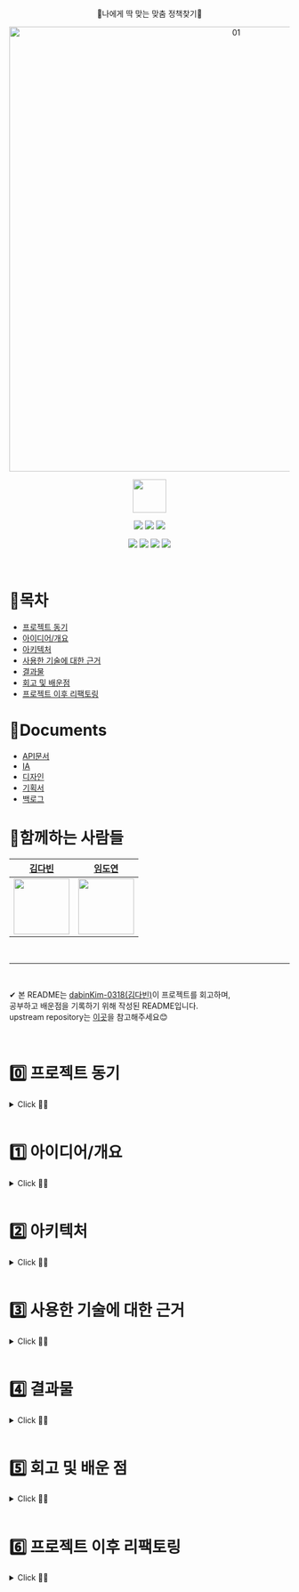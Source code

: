 
<br />
<p align='center'>
🥄나에게 딱 맞는 맞춤 정책찾기🥄
 </p>

 
<p align='center'>
<img width="800" alt="01" src="https://user-images.githubusercontent.com/84564695/180598164-f600814c-1820-43b1-afc8-6062b51060fb.png">
 </p>
 
 <p align='center'>
 <a href='https://play.google.com/store/apps/details?id=com.fork.spoonfeed'><img height="60px" src='https://play.google.com/intl/en/badges/images/generic/ko_badge_web_generic.png'/></a>
 </p>
 
<p align='center'>
    <img src="https://img.shields.io/badge/kotlin-v1.6.21-blue?logo=kotlin"/>
    <img src="https://img.shields.io/badge/Retrofit2-v2.9.0-green?logo=Retrofit2"/>
    <img src="https://img.shields.io/badge/Hilt-v2.40.5-yellow?logo=Hilt"/>
 </p>
<p align='center'>
    <img src="https://img.shields.io/badge/Moshi-v1.12.0-brightgreen?logo=Moshi"/>
    <img src="https://img.shields.io/badge/Lifecycle-v2.4.1-blue?logo=Lifecycle"/>
    <img src="https://img.shields.io/badge/OkHttp-v4.9.2-orange?logo=OkHttp"/>
    <img src="https://img.shields.io/badge/Timber-v5.0.1-blue?logo=Ttimber">
</p>

<br>

# 📌목차

- [프로젝트 동기](#reason)
- [아이디어/개요](#outline)
- [아키텍처](#structure)
- [사용한 기술에 대한 근거](#why)
- [결과물](#outputs)
- [회고 및 배운점](#learn)
- [프로젝트 이후 리팩토링](#update)


# 📌Documents
- [API문서](https://www.spoonfeed.kr/api-docs/)  
- [IA](https://www.figma.com/file/p7g2MUXTPQI099H5AhXclZ/DnD?node-id=268%3A431)
- [디자인](https://www.figma.com/file/p7g2MUXTPQI099H5AhXclZ/DnD?node-id=1030%3A12107)  
- [기획서](https://www.notion.so/21b083c5d23c41debb77ad698aaa7e65)
- [백로그](https://www.notion.so/60d9b1efc7d246b5842e1798ff1ed458?v=970b9be635df4dd985141c846728209e)



# 📌함께하는 사람들

| [김다빈](https://github.com/dabinKim-0318)                | [임도연](https://github.com/dddooo9)                |          
| ------------------------------------------------------- | -------------------------------------------------------- | 
| <img src="https://user-images.githubusercontent.com/84564695/190450439-e798897d-8049-421e-b54c-919a582a6c5d.png" width="100"> | <img src="https://user-images.githubusercontent.com/64943924/150619859-8b5f6706-3627-4b7c-a1b8-7b06a633af64.png" width="100"> | 

  <br>
  
***

<br />

✔ 본 README는 [dabinKim-0318(김다빈)](https://github.com/dabinKim-0318)이 프로젝트를 회고하며,      
공부하고 배운점을 기록하기 위해 작성된 README입니다.    
upstream repository는 [이곳](https://github.com/dnd-side-project/dnd-6th-5-android)을 참고해주세요😊      
  
  
  <br>
  
# 0️⃣ 프로젝트 동기 <a name = "reason"></a>

<details>
   <summary> Click 🙋‍♀️</summary>
<br />

- 첫 번째 대외활동이 끝난 후 팀프로젝트에 대한 아쉬움과 재미를 느꼈습니다. 그래서 현업 개발자, 디자이너분들과 함께 하나의 프로젝트를 완성해볼 수 있는 DND에서 안드로이드 개발자로 참여했습니다. 
- 프로젝트를 통해 더 성장하고 싶었고, 현업에서 활동하고 계신 개발자분, 디자이너분들과의 협업을 통해 타 분야 분들과 커뮤니케이션하는 역량도 키우고 싶어서 프로젝트를 진행했습니다
- 8주간 기획부터 개발, 릴리즈까지 경험해볼 수 있었습니다.
- 개발자로서의 마인드셋, 더 좋은 코드를 짜기 위한 방법 등 프로젝트를 시작하기 전보다 훨씬 많이 배우고 좋은 사람들도 알아갈 수 있었던 소중한 시간이었습니다.

</details>

<br>


# 1️⃣ 아이디어/개요 <a name = "outline"></a>

<details>
   <summary> Click 🙋‍♀️</summary>
<br />



  <img width="800" src = "https://user-images.githubusercontent.com/84564695/188052319-cb84d408-84d7-4c52-bf15-d4162fa9080a.png" />   

<br><br />
 
스푼피드는, 수많은 정책들 사이에서 혼란스러운 사회초년생들에게  
***맞춤 정책 정보를 쉽고 편리하게 제공하는 서비스***입니다      

현재 제공 되는 3가지 핵심 기능은 다음과 같습니다.

✔ 연령, 소득 등의 필터링을 통해 자신이 신청할 수 있는 정책 찾기   
✔ 정책 상세 정보를 확인하고 바로 신청하러 가기  
✔ 비슷한 조건을 가진 다른 사용자의 후기를 확인하는 커뮤니티  


</details>

<br>

# 2️⃣ 아키텍처  <a name = "structure"></a>

<details>
   <summary> Click 🙋‍♀️</summary>
<br />

  <img width="300" src = "https://user-images.githubusercontent.com/84564695/184577351-59081ffd-2860-47b7-9da2-f093c633d71a.JPG" />

- MVVM 아키텍쳐 설계를 통해 각 계층을 분리해 관심사를 나누고 의존성 규칙을 정한 구조로 설계했습니다.
- data / domain / presentation 로 layer를 나누고 패키징을 통해 관심사를 분리했습니다.  
- 특히 권장 아키텍쳐에서 강조하는 2가지 원칙인 "UI 기반 클래스를 가볍게 하기",  "UI와 Model(모델)을 분리하기" 규칙을 잘 지키고 있는가?를 생각하며 설계하기 위해 노력했습니다. 
- 프로젝트 설계 당시, 계층별 모듈을 나눈 멀티모듈 구조를 고민했습니다. 하지만 해당 앱이 다른 앱에 이용될 수 있는 가능성이 있다고 판단하지 않았고, 하나의 앱만 있는데, 모듈을 여러개로 나눠놓으면 코드량이 더 많게 느껴지며 유지보수 비용이 증가할 것이라 생각해 단일모듈로 설계했습니다.
- 디자인 패턴으로는, Repository Pattern 을 사용해 DataSource 캡슐화했습니다. ViewModel, LiveData 등의 Jetpack Component를 활용해 UI Controller의 과도한 책임을 막고 역할을 분리했습니다.

 
<p align='center'>
 <img width="900" src = "https://user-images.githubusercontent.com/84564695/187017988-ac6d085d-e9b9-4ffd-81f5-f4d64f44fade.png" />
 </p>
 
- 프로젝트에서는 단순히 MVVM을 "사용"했다는 것에 그쳤던 것 같았습니다. 그래서 프로젝트 이후 안드로이드 공식문서를 보고 제 나름의 언어로 해석하고 이해하며 세부적인 항목까지 공부해보고 싶다는 생각이 들었고, 아키텍쳐의 중요 개념들을 조직화하고 정리해봤습니다. 
- 특히 UI Layer 구조, UI Layer에서 사용되는 단어의 개념을 깊게 고찰하고 고민했던 부분이 가장 기억에 남습니다. "stateHolders"는 UI State를 생성하는 역할을 하며 공식문서에서 ViewModel을 예로 들고 있습니다. 
- "ViewModel은 StateHolders이다" 와 같은 단어의 개념을 아는게 사소한 일이라고 생각했습니다. 하지만 ViewModel안에서 정의될 UI state 개념과도 관련이 있어 전체적인 구조를 이해하는 데 매우 중요하고 개발자들 사이에서의 커뮤니케이션을 위해서도 반드시 숙지하고 있어야 하는 부분이라는 걸 깨달았습니다. 

#### 👉공부하며 작성했던 블로그 포스팅입니다!
| Bolg Link | 
| ------ |
| [[안드로이드 공식문서 파헤치기] 클린 아키텍쳐의 모든 것!](https://url.kr/8m15qg) | 
| [[안드로이드] 멀티모듈](https://url.kr/8m15qg) | 

</details>

<br>

# 3️⃣ 사용한 기술에 대한 근거  <a name = "why"></a>

<details>
   <summary> Click 🙋‍♀️</summary>
<br />

- 각 Stack의 링크를 클릭하시면 공부하며 작성했던 포스팅으로 이동합니다!

| Category | Stack  | Reason |
|:---|:---|:---|
| Jetpack Components | [Room](https://velog.io/@dabin/%EC%95%88%EB%93%9C%EB%A1%9C%EC%9D%B4%EB%93%9CSQLite) | 유저가 신고한 사용자의 id를 저장 후 컨텐츠를 필터링하기 위해 Room을 사용했습니다. 신고한 유저가 없을 경우 반드시 서버에서 데이터를 요청할 필요가 없기 때문에 local에 데이터를 저장해 사용하기로 결정했습니다. 신고 횟수에 제한이 없고 저장해야할 id의 수가 많아질 수 있다는 점을 고려해 sharedPreferences 대신 Room을 선택했습니다. |
| |[LiveData](https://velog.io/@dabin/%EC%95%88%EB%93%9C%EB%A1%9C%EC%9D%B4%EB%93%9C-%EA%B3%B5%EC%8B%9D%EB%AC%B8%EC%84%9C-%ED%8C%8C%ED%97%A4%EC%B9%98%EA%B8%B0-LiveData%EC%9D%98-%EB%AA%A8%EB%93%A0-%EA%B2%83) | 최신 data가 생명주기에 따라 자동으로 업데이트 되도록하기 위해 LiveData를 사용했습니다  |
| |[ViewModel](https://velog.io/@dabin/%EC%95%88%EB%93%9C%EB%A1%9C%EC%9D%B4%EB%93%9CviewModel-%EC%83%9D%EC%84%B1%EC%97%90-%EB%8C%80%ED%95%9C-%EA%B3%A0%EC%B0%B0) | 인스턴스가 소멸된 후 다시 onCreate 가 호출되며 인스턴스로 새로 생성되어도 데이터가 초기화되지 않도록 ViewModel을 사용했습니다. onSaveInstanceState()로 UI Data를 저장할 수도 있었겠지만, 대량의 UI Data를 복원하기에 적합하지 않다고 판단했습니다. 또한 서버, 데이터베이스에 접근하는 코드를 UI Controller와 분리하기 위해 ViewModel을 사용했습니다.
| |[DataBinding](https://velog.io/@dabin/%EC%95%88%EB%93%9C%EB%A1%9C%EC%9D%B4%EB%93%9CDataBinding) | findViewById 메서드에 비해, null safety, type safety 부분에서 장점이 있는 DataBinding을 사용했습니다. ViewBinding이 DataBinding보다 퍼포먼스 효율, 용량 측면에서 장점이 있지만 DataBinding은 ViewBinding역할을 할 수 있을 뿐더러, 레이아웃에서 데이터 연결 작업을 통한 역할 분리를 위해 DataBinding을 선택했습니다. |
| Dependency Injection | Hilt | 클래스간 결합도를 낮추고 원활한 리팩토링을 위해 DI를 적용했습니다. ViewModel에 대한 의존성 주입을 구현하기 편리하고 각 컴포넌트의 라이프 사이클을 자동으로 관리해주는 Hilt를 DI Framework로 활용했습니다. Hilt가 Dagger2를 기반으로 만들어졌기 때문에 Hilt에 대한 이해를 높이기 위해 Dagger2도 함께 공부할 계획입니다 |
| Network | Retrofit | 안드로이드 통신 라이브러리의 역사를 공부하면서 Deprecated된 라이브러리들과(HttpClient 등) Volley, OkHttp, Retrofit의 장단점을 비교하며 공부했습니다. 그 결과 개인적으로는 Annotation으로 HTTP 메소드를 정의해서 사용하는 Retrofit이 전체 구조를 파악하기 더 좋은 것 같아 Retrofit을 선택했습니다. JSON을 파싱해주는 Converter 연동을 지원해주기 때문에 Gson 라이브러리와 함께 사용하기 위해 선택했습니다.    |
|  |[OkHttp3](https://velog.io/@dabin/%EC%95%88%EB%93%9C%EB%A1%9C%EC%9D%B4%EB%93%9C-Android-%ED%86%B5%EC%8B%A0-%EB%9D%BC%EC%9D%B4%EB%B8%8C%EB%9F%AC%EB%A6%AC%EC%9D%98-%EC%97%AD%EC%82%AC#android-%ED%86%B5%EC%8B%A0-%EB%9D%BC%EC%9D%B4%EB%B8%8C%EB%9F%AC%EB%A6%AC%EC%9D%98-%EC%97%AD%EC%82%AC) |  Intercepter를 통해 API가 통신되는 모든 활동을 모니터링하고, 서버 통신 시간을 조절하기 위해 사용했습니다. 또한 Retrofit2을 사용했기 때문에, Retrofit2가 의존하는 OkHttp3를 함께 사용하는게 좋겠다고 생각했습니다. |
| Asynchronous Processing | [Coroutine](https://velog.io/@dabin/%EC%95%88%EB%93%9C%EB%A1%9C%EC%9D%B4%EB%93%9C-%EC%BD%94%EB%A3%A8%ED%8B%B4-%EC%8B%A4%EC%8A%B5) | api요청 시 callback을 사용하지 않고 비동기 처리를 하기 위해 Coroutine을 사용했습니다.  직관적인 함수 사용을 통해 코드의 가독성도 높일 수 있었습니다 |
| Third Party Library | Social Login | 사용자의 회원가입 과정의 번거로움을 피하기 위해 네이버, 카카오 SDK를 사용해 소셜 로그인을 구현했습니다. |
|  | Lottie | 스플래시 화면에서 애니메이션 처리가 필요했고, 고품질 애니메이션을 처리할 때 발생할 수 있는 OOM을 피하기 위해 애니메이션 라이브러리를 사용하기로 결정했습니다. 그중 백터 기반이라 용량이 적고 적용이 간단한 Lottie라이브러리를 활용했습니다. |
|  |Timber | 릴리즈 버전에서 로그를 출력하지 않고, 태그를 별도로 입력하지 않아도 되는 Timber을 사용해 Log를 남겼습니다 |
|  |Gson | Json형식인 응답 데이터를 java로 파싱하기 위해 Gson라이브러리를 사용했습니다.  |
| Strategy | Git Flow |   </li> <li><a href="https://github.com/dnd-side-project/dnd-6th-5-android/wiki/%EB%B8%8C%EB%9E%9C%EC%B9%98-%EC%A0%84%EB%9E%B5">브랜치 전략</a></li> <li><a href="https://github.com/dnd-side-project/dnd-6th-5-android/wiki/%EC%BD%94%EB%93%9C-%EC%BB%A8%EB%B2%A4%EC%85%98">코드 컨벤션</a></li>  <li><a href="https://github.com/dnd-side-project/dnd-6th-5-android/wiki/%EC%BB%A4%EB%B0%8B-%EC%BB%A8%EB%B2%A4%EC%85%98">커밋 컨벤션</a> |
| CI/CD | GitHub Action| Github Action으로 Build 과정을 검사했습니다. develop 브랜치로 병합 이후 발생한 손상을 즉시 해결 함으로 추후 손상을 해결하는 시간을 줄였습니다. |
| Other Tool | Slack, Notion, Figma, Postman | 팀원간 이슈 알림을 위해 Slack을 사용했고, 작업 진행상황공유와 디자인 작업, 백엔드 파트원과의 커뮤니케이션 등을 위해 해당 Tool들을 사용했습니다 |

</details>


<br>

# 4️⃣ 결과물  <a name = "outputs"></a>

<details>
   <summary> Click 🙋‍♀️</summary>
<br />

### 홈, 맞춤 정책 찾기   

https://user-images.githubusercontent.com/84564695/180599170-e25d2752-1d93-4700-90eb-12dd085dfacd.mp4

- 홈
  - 맞춤 정책 찾으러가기     
  - 전체, 주거, 금융 카테고리 별 정책 리스트 보기 
  - 관심있는 정책 모아보기  
- 맞춤 정책 찾기
  - 나이, 혼인여부, 재직여부, 회사규모, 중위소득, 연소득, 순자산, 세대주 여부 등의 필터링    
  - 맞춤정책 찾기 완료 다이어로그


### 맞춤 정책 자세히보기
https://user-images.githubusercontent.com/84564695/180598776-b9f9fc54-3eaa-4cb7-adb0-f262de9e5bfe.mp4

- 리스트
  - 맞춤정책 리스트로 확인하기     
  - 카테고리변경Bottomsheet  
  - 관심있는 맞춤정책 찜하기

- 상세페이지
  - 정책 지원내용, 신청 방법 등 확인하기    
  - 관심있는 맞춤정책 찜하기      
  - 정책 사이트 바로가기



### 커뮤니티
https://user-images.githubusercontent.com/84564695/180598819-65abf15b-cb4d-4b55-a886-6f97edbfffcd.mp4

- 게시글
  - 게시글리스트로 확인하기
  - 게시글 작성하기
  - 댓글 기능
- 검색
  - 카테고리별 게시글 검색

### 마이페이지


https://user-images.githubusercontent.com/84564695/184608951-3c1b241b-7309-47f0-a319-a1e1acfa6d84.mp4



- 개인정보 변경
- 관심정책 바로가기
- 작성한 게시글 바로가기
- 로그아웃
- 회원탈퇴
</details>


<br>

# 5️⃣ 회고 및 배운 점 <a name = "learn"></a>
<details>
   <summary> Click 🙋‍♀️</summary>
<br />

## ✔ 커뮤니케이션 부분
### ◼ 전면 온라인 회의
당시 코로나19가 매우 심각한 상황이었기에 프로젝트는 100% 온라인 회의로 진행되었습니다. 전면 온라인 회의로 진행한 프로젝트는 처음이었기에 다른 안드로이드 파트원뿐만 아니라 디자인, 백엔드 개발자 분들과의 원활한 소통을 위해 노력했습니다. 슬랙, 노션, 디스코드를 활용해 팀원들과 소통하였고 각 파트별 이슈관리 보드를 통해 작업 내역을 실시간으로 공유했습니다. 특히 클라이언트의 개발 진행상황을 표시하기 위해 [백로그](https://www.notion.so/60d9b1efc7d246b5842e1798ff1ed458?v=970b9be635df4dd985141c846728209e)를 작성하고 담당자, 구현여부를 작성했습니다. 클라이언트와 백엔드 개발자들이 개발과 관련된 부분에서 빠르게 소통할 수 있도록 개발자 단톡방을 따로 만들어 기술적인 문제에 신속하고 피드백할 수 있었습니다.

<br />

## ✔ 기술적인 부분
### ◼ Github Action Build Check CI 작성
반복되는 병합 과정에서 기존 Application을 손상시키지 않도록 확인하기 위해 Github Action을 이용했습니다. 중간, 최종 발표등의 데드라인이 정해진 프로젝트였기 때문에 Develop Branch에 급하게 들어오는 병합 내용에 다양한 Build 에러가 많았습니다. 이를 통한 손상을 줄이고자 Github Action으로 Build 과정을 검사했습니다. 병합 이후 발생한 손상을 즉시 해결 함으로 추후 손상을 해결하는 시간을 줄이고 개발에 집중할 수 있었습니다.

<br />

### ◼ 사용자 관점에서 코드 작성하기

 <img width="300" src = "https://user-images.githubusercontent.com/84564695/201474918-979a624b-deb3-4035-91bd-c97d0c53b01e.png" />



```
//BottomDialogMyPageFragment
    private fun setHandler() {
        val handler = Handler(Looper.getMainLooper())
        handler.postDelayed({ dialog?.dismiss() }, 140)
    }
```
개발을 하면서 단순히 기능구현에만 목적을 두고 코드를 작성하기 보다 '내가 사용자라면 이부분이 불편하지 않을까?', '여기를 개선하면 조금 더 편리하게 사용할 수 있지 않을까?'같은 생각을 하면서 개발에 임했습니다. 아이템을 정렬하는 BottomSheetDialog에서 항목 선택을 마친 후 X를 누를 때 딜레이되는 순간이 없어서 마지막에 어떤 항목을 선택했는 지 확인하기 힘들었습니다. 그래서 BottomSheetDialog가 dismiss될 때 약간의 딜레이가 되는 기능을 추가하는 등 사소한 부분이라도 사용자 관점에서 고민하며 더 나은 방법을 고민했습니다.

<br />

### ◼ 아쉬운 점- 성능 개선에 대한 고민
프로젝트에서 RecyclerView를 사용하는 화면이 많았습니다. 정책 리스트를 불러오는 화면에서 버벅이는 현상을 발견하였고, 프로젝트 이후 NestedScrollView안에 RecyclerView를 사용한 해 RecyclerView의 재활용 매커니즘이 동작하지 않아 생긴 문제라는 것을 알게됐습니다. 이를 계기로 지금까지 "동작하는 코드"에만 집중하고, "성능 최적화"에 대한 고민은 하지 않았다는 걸 깨닫게 되었습니다. 그래서 사용하는 기술의 동작방식을 깊게 공부하며 성능을 개선시킬 수 있는 부분을 고민하고 적용하기 위해 노력하게 되었습니다.

#### 👉공부하며 작성했던 블로그 포스팅입니다!
| Bolg Link | 
| ------ | 
| [[안드로이드 공식문서 파헤치기] ScrollView, NestedScrollView, ConcatAdapter의 모든 것!](https://velog.io/@dabin/%EC%95%88%EB%93%9C%EB%A1%9C%EC%9D%B4%EB%93%9C-%EA%B3%B5%EC%8B%9D%EB%AC%B8%EC%84%9C-%ED%8C%8C%ED%97%A4%EC%B9%98%EA%B8%B0-ScrollView-NestedScrollView%EC%9D%98-%EB%AA%A8%EB%93%A0-%EA%B2%83) | 

<br />

## ✔ 개인적인 성장
### ◼ 기획 경험
 
  <img width="540" src = "https://user-images.githubusercontent.com/84564695/201475079-27aeed79-2a14-4732-9233-e68f8b7c164f.png" />
<img width="200" src = "https://user-images.githubusercontent.com/84564695/201475153-31e22f3f-b0e9-4796-bb57-4418d6c3e6d0.png" />

DND는 프론트, 백엔드, 디자이너 포지션으로 이루어져있기 때문에 PM없이 하나의 서비스를 만들어야했습니다.
개발자와 디자이너 모두 기획에 참여하기 때문에 기획단계에서 저절로 기능구현의 난도와, 기간 내에 구현할 수 있는지와 같은 가능성을 고려하며 프로젝트에 임했습니다. 이전에는 어느정도 완성된 와이어프레임, IA를 보면서 더 '나은' 기획 방향을 고민하는 철저한 개발자 포지션이었다면, 이번 프로젝트에서는 아이디어 도출 즉, 맨바닥부터 '함께' 기획해야했기 때문에 기획, UI&UX에 대한 지식이 필요하다고 생각했습니다. 개발만 했다면 몰랐을 '사용자 편의성', '유저이탈을 방지하는 디자인' 등을 고민하게 되면서 UI&UX에 대한 공부욕심이 생겨 틈틈히 개인공부를 진행했습니다. 기획자의 눈으로 프로젝트를 바라볼 수 있는 눈이 생긴 것 같은 느낌이었고, 개발자도 유저 플로우를 함께 고민하며 더 좋은 사용자 경험을 제공하기 위해 노력해야겠다고 생각했습니다.

<br />

### ◼ 팀원으로부터의 배움
DND를 하면서 저보다 실력있고 경험이 많은 팀원분과 함께 프로젝트를 진행하는 경험을 했습니다. 매번 그 분의 코드에 감탄하고, 나라면 이 기능을 어떻게 구현했을까? 생각하고 비교도 해보면서 스스로 공부할 수 있는 기회가 많았습니다. 특히 SOPT29기 APPJAM에서 공식 프로젝트 기간 동안은 MVC패턴으로 프로젝트를 완성했었기 때문에 해당 프로젝트에서 MVVM아키텍쳐를 처음 적용해봤습니다. 팀원분과 아키텍쳐를 어떻게 적용할 지, 폴더링 및 Util 관리는 어떻게 할지 등 많은 논의를 하면서 MVVM에 대한 이해도 깊어지고 아키텍쳐에 대해 많은 지식을 쌓을 수 있던 경험이었습니다. 실력있고 열정있는 팀원과 함께 프로젝트를 한다는 건 다른 팀원의 성장에도 큰 도움이 된다는 걸 알았고, 저 역시 제가 아는 지식을 다른 팀원들에게 더 많이 나눠주고 공유해야겠다고 다짐한 계기였습니다.


## 👉프로젝트 이후 공부한 내용
앞서 "기술적인 부분"에서 아쉬웠던 내용을 프로젝트가 끝난 이후에 공부하고 포스팅했습니다.
| Problem |
| ------ | 
| [안드로이드 권장 아키텍쳐](https://velog.io/@dabin/%EC%95%88%EB%93%9C%EB%A1%9C%EC%9D%B4%EB%93%9C-94xy7yo3) |
| [RecyclerView 중첩 스크롤](https://velog.io/@dabin/%EC%95%88%EB%93%9C%EB%A1%9C%EC%9D%B4%EB%93%9CRecycle-View) |
| [Fragment 1편 - 사용이유/장점](https://velog.io/@dabin/%EC%95%88%EB%93%9C%EB%A1%9C%EC%9D%B4%EB%93%9C%ED%94%84%EB%9E%98%EA%B7%B8%EB%A8%BC%ED%8A%B81) |
| [Fragment 2편 - FramgmentTransaction](https://velog.io/@dabin/%EC%95%88%EB%93%9C%EB%A1%9C%EC%9D%B4%EB%93%9CFragment-2%ED%8E%B8FragmentR) |

</details>

<br>


# 6️⃣ 프로젝트 이후 리팩토링 <a name = "update"></a>

<details>
   <summary> Click 🙋‍♀️</summary>
<br />


## ✔ RecycledPool 공유를 통한 성능 최적화
- 여러 RecyclerView들이 동일한 ViewHolder를 사용하고 있었기 때문에(ViewType이 같은) Pool을 공유해서 ViewHolder를 함께 재사용하여 불필요한 ViewHolder생성을 줄이고 성능을 최적화했습니다.

- RecyclerView의 내부 class인 RecycledViewPool의 객체를 생성하여 RecyclerView들이 공유할 수 있는 pool을 생성한 후 RecyclerView가 가진 메서드인 setRecycledViewPool()의 파라미터로 생성했던 RecycledViewPool객체를 전달했습니다.

```kotlin
//MainAdapter
class MainAdapter(
    private val context: Context,
    private val homeViewModel: HomeViewModel,
    private val viewLifecycleOwner: LifecycleOwner,
    private val clickListener: (ResponseUserLikePolicyData.Data.Policy) -> Unit
) :
    ListAdapter<ResponseUserLikePolicyData.Data.Policy, RecyclerView.ViewHolder>(
        SimpleDiffUtil()
    ) {

    private val viewPool: RecyclerView.RecycledViewPool = RecyclerView.RecycledViewPool()
 
 ...
 
 class LikeViewHolder(
     ...
) : RecyclerView.ViewHolder(
    itemView.root
) {
    private val subRv = itemView.subRv
    private val adapter = MyLikePolicyAdapter(clickListener)

    init {
        subRv.adapter = adapter
        val layoutManager = LinearLayoutManager(context)
        layoutManager.recycleChildrenOnDetach = true
        layoutManager.orientation = LinearLayoutManager.HORIZONTAL
        subRv.layoutManager = layoutManager
        subRv.setRecycledViewPool(viewPool)
        homeViewModel.myLikePolicyList.observe(viewLifecycleOwner) { myLikePolicyList ->
            adapter.submitList(myLikePolicyList)
        }
    }
}
    ...
```
![image (1)](https://user-images.githubusercontent.com/84564695/201341798-06ca859e-9815-4a3a-b803-c5db5e8bbc2b.jpg)


- bind될 때마다 pool의 참조값을 로그로 확인해봤더니, 두 adapter가 같은 Pool을 사용하고 있음을 알 수 있었습니다.
- 자세한 내용은 [포스팅](https://velog.io/@dabin/%EC%95%88%EB%93%9C%EB%A1%9C%EC%9D%B4%EB%93%9C-RecyclerView-%EC%84%B1%EB%8A%A5-%EA%B0%9C%EC%84%A0)을 참고해주세요!
<br/>  

**👉RecyclerView를 잘 사용하기 위해 공부하며 정리한 내용입니다!**
| RecyclerView 파헤치기 |
| ------ |
| [RecyclerView - 1편(구조, 탄생배경)](https://velog.io/@dabin/%EC%95%88%EB%93%9C%EB%A1%9C%EC%9D%B4%EB%93%9CRecycle-View) | 
| [RecyclerView - 2편(ViewHolder수명주기)](https://velog.io/@dabin/%EC%95%88%EB%93%9C%EB%A1%9C%EC%9D%B4%EB%93%9C-%EA%B3%B5%EC%8B%9D%EB%AC%B8%EC%84%9C-%ED%8C%8C%ED%97%A4%EC%B9%98%EA%B8%B0-RecyclerView%EC%9D%98-%EB%AA%A8%EB%93%A0-%EA%B2%83-2%ED%83%84ViewHolder%EC%88%98%EB%AA%85%EC%A3%BC%EA%B8%B0)  |
| [RecyclerView - 3편(RecyclerdViewPool)](https://velog.io/@dabin/%EC%95%88%EB%93%9C%EB%A1%9C%EC%9D%B4%EB%93%9C-RecyclerView-%EC%84%B1%EB%8A%A5-%EA%B0%9C%EC%84%A0) | 
| [RecyclerView- 4편(notifyDataSetChanged의 문제점)](https://velog.io/@dabin/%EC%95%88%EB%93%9C%EB%A1%9C%EC%9D%B4%EB%93%9C-%EA%B3%B5%EC%8B%9D%EB%AC%B8%EC%84%9C-%ED%8C%8C%ED%97%A4%EC%B9%98%EA%B8%B0-RecyclerView%EC%9D%98-%EB%AA%A8%EB%93%A0-%EA%B2%83-4%ED%8E%B8notifyDataSetChanged%EC%9D%98-%EB%AC%B8%EC%A0%9C%EC%A0%90)  |


  <br/><br/>  


## ✔  RecyclerView ViewHolder inner class 변경
```kotlin
  inner class MyLikePolicyHomeViewHolder(private val binding: ItemInterastedPolicyBinding) : RecyclerView.ViewHolder(binding.root) {
        fun onBind(data: ResponseUserLikePolicyData.Data.Policy) {
           ...
        }
```
- 메모리 누수에 대해 공부하던 중 inner class 사용 시 불필요한 outer class 참조로 메모리 누수가 발생할 수 있다는 것을 알게되었습니다

```kotlin
   class MyLikePolicyHomeViewHolder(private val binding: ItemInterastedPolicyBinding) : RecyclerView.ViewHolder(binding.root) {
        fun onBind(data: ResponseUserLikePolicyData.Data.Policy) {
           ...
        }
```
- RecyclerView의 ViewHolder를 inner class로 정의하고 있었는데 반드시 inner class로 사용할 이유가 없었기 때문에 nested class로 변경했습니다
  <br/><br/>  

## ✔  UI Controller에서 UI State를 조작하는 코드 수정
```kotlin
     private fun setObserver() {
        communityPostViewModel.postDetailData.observe(this) {
            setCategoryBackground(it.category)
            if (it.author == communityPostViewModel.getUserData()?.nickname) setPostEditWriterClickListener()
            else setPostEditUserClickListener()
        }
     ...
  }
```
  - 게시글의 작성자 닉네임과와 유저의 닉네임 여부 일치로 게시글 더보기 버튼을 클릭했을 때 이벤트 로직 분기 처리가 필요했습니다
  - 안드로이드 권장 아키텍쳐를 다시 공부한 이후, 해당 코드는 UI Controller가 Data를 직접 가공하고 있어 "관심사 분리"에서 벗어난 코드임을 알게됐습니다
```kotlin
      private fun setObserver() {
       communityPostViewModel.isWriter.observe(this) { writer ->
            if (writer) setPostEditWriterClickListener()
            else setPostEditUserClickListener()
        }
```
  - CommunityPostViewModel에서 게시글 작성자 여부를 Boolean형 데이터로 저장하는 LiveData를 선언한 후, 작성자 여부 분기처리 비즈니스 로직을 작성했습니다
  - UI Controller인 CommunityPostActivity에서는 isWriter 의 true/false에 따라 클릭 이벤트를 수동적으로 업데이트하는 역할만을 담당합니다.
  
  <br/><br/>  
  
## ✔  경계 조건 캡슐화
  ```kotlin
     private fun setRegisterForActivityResult() {
        registerForActivity =
            registerForActivityResult(ActivityResultContracts.StartActivityForResult()) { activityResult ->
              
              ...
  
              //변경전
              if (activityResult.data?.getStringExtra(CommunityPostInfoUpdateActivity.INFO_NOT_UPDATE_RESULT_KEY) == null) {
                   ...
                } else Toast.makeText(this, "상세정보를 확인해주세요", Toast.LENGTH_SHORT).show()
  
             //변경후
              if (checkFromInfo(activityResult)) {
                   ...
                } else Toast.makeText(this, "상세정보를 확인해주세요", Toast.LENGTH_SHORT).show()
            }
    }
  ```
-  if문의 조건으로 사용되는 코드가 복잡한 경우 함수로 만들어 가독성 좋게 수정하였습니다.
  
  <br/><br/>  

## ✔  intent를 보내는 보일러 플레이트 코드 개선
```kotlin
private fun initClick() {
        with(binding) {
            ivHomeAllBackground.setOnClickListener {
                val intent = Intent(requireContext(), PolicyListActivity::class.java).let {
                    it.putExtra(CATEGORY, ALL)
                }
                startActivity(intent)
            }
            ivHomeDwellingBackground.setOnClickListener {
                val intent = Intent(requireContext(), PolicyListActivity::class.java).let {
                    it.putExtra(CATEGORY, DWELLING)
                }
                startActivity(intent)
            }
            ivHomeFinanceBackground.setOnClickListener {
                val intent = Intent(requireContext(), PolicyListActivity::class.java).let {
                    it.putExtra(CATEGORY, FINANCE)
                }
                startActivity(intent)
            }
          ...
        }
    }

```
- Home 화면에서 전체/주거/금융 카테고리 클릭시 정책 리스트 화면으로 이동되는 플로우에서, intent를 보내는 보일러 플레이트 코드를 개선할 수 있겠다는 생각이 들었습니다
  <br/><br/>  
```kotlin
//PolicyListActivity
class PolicyListActivity :
    BaseViewUtil.BaseAppCompatActivity<ActivityPolicyListBinding>(R.layout.activity_policy_list) {
    
      ...
    companion object {
        const val CATEGORY = "CATEGORY"

        fun start(context: Context, category: String) {
            val intent = Intent(context, PolicyListActivity::class.java).putExtra(CATEGORY, category)
            context.startActivity(intent)
        }
      }
    }
    
//HomeFragment
private fun initClick() {
        with(binding) {
            ivHomeAllBackground.setOnClickListener { PolicyListActivity.start(requireContext(), ALL) }
            ivHomeDwellingBackground.setOnClickListener { PolicyListActivity.start(requireContext(), DWELLING) }
            ivHomeFinanceBackground.setOnClickListener { PolicyListActivity.start(requireContext(), FINANCE) }
   }
```
- intent를 받는 PolicyListActivity 에서 companion oboject 블럭 안에 `start(context: Context, category: String)` 메서드를 선언했습니다
- 외부에서 `start(context: Context, category: String)` 메서드를 여러번 호출해야 하고 인스턴스 생성 없이 사용하기 위해 companion oboject 블럭 안에서 사용했습니다.
- start라는 메서드 네이밍을 통해 클릭 이벤트 발생 시 PolicyListActivity로 이동된다는 것을 직관적으로 알 수 있도록 코드를 작성했습니다.
  <br/><br/>  
 
## ✔  inflater 중복 생성 방지
```kotlin
   override fun onCreateViewHolder(parent: ViewGroup, viewType: Int): MyLikePolicyAdapter.MyLikePolicyHomeViewHolder {
        val binding = ItemInterastedPolicyBinding.inflate(LayoutInflater.from(parent.context), parent, false)
      
        return MyLikePolicyHomeViewHolder(binding)
    }

```
- RecyclerView를 사용하던 중 ViewHolder가 Create될 때 마다 inflater가 매번 생성되는 것을 개선할 수 있겠다고 생각했습니다

```kotlin
 private lateinit var inflater: LayoutInflater //전역 변수로 선언

   override fun onCreateViewHolder(parent: ViewGroup, viewType: Int): MyLikePolicyAdapter.MyLikePolicyHomeViewHolder {
          if (!::inflater.isInitialized) //변수를 객체로 엑세스하여 객체에 대한 속성 참조
            inflater = LayoutInflater.from(parent.context)
            
        val binding = ItemInterastedPolicyBinding.inflate(inflater, parent, false)
      
        return MyLikePolicyHomeViewHolder(binding)
    }

```
- 코틀린 표준 라이브러리에서 제공하는 함수인 isInitialized을 사용해 지연 초기화 속성이 초기화되었는지 검사했습니다.
- inflater의 할당 여부를 확인하고, 중복 생성을 방지했습니다.

  <br/><br/>  

</details>

